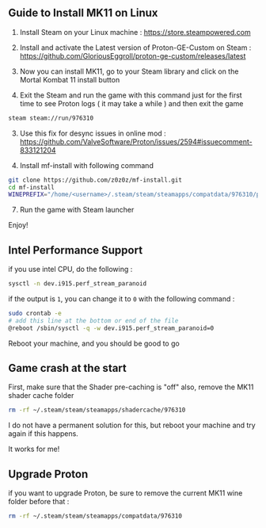 ## Guide to Install MK11 on Linux

1. Install Steam on your Linux machine : https://store.steampowered.com

2. Install and activate the Latest version of Proton-GE-Custom on Steam : https://github.com/GloriousEggroll/proton-ge-custom/releases/latest

3. Now you can install MK11, go to your Steam library and click on the Mortal Kombat 11 install button

4. Exit the Steam and run the game with this command just for the first time to see Proton logs ( it may take a while ) and then exit the game

```sh
steam steam://run/976310
```

3. Use this fix for desync issues in online mod : https://github.com/ValveSoftware/Proton/issues/2594#issuecomment-833121204

4. Install mf-install with following command

```sh
git clone https://github.com/z0z0z/mf-install.git
cd mf-install
WINEPREFIX="/home/<username>/.steam/steam/steamapps/compatdata/976310/pfx" PROTON="/home/<username>/.steam/steam/compatibilitytools.d/Proton-VERSION" ./mf-install.sh -proton
```

7. Run the game with Steam launcher

Enjoy!

## Intel Performance Support

if you use intel CPU, do the following :

```sh
sysctl -n dev.i915.perf_stream_paranoid
```

if the output is `1`, you can change it to `0` with the following command :

```sh
sudo crontab -e
# add this line at the bottom or end of the file
@reboot /sbin/sysctl -q -w dev.i915.perf_stream_paranoid=0
```

Reboot your machine, and you should be good to go

## Game crash at the start

First, make sure that the Shader pre-caching is "off"
also, remove the MK11 shader cache folder

```sh
rm -rf ~/.steam/steam/steamapps/shadercache/976310
```

I do not have a permanent solution for this, but reboot your machine and try again if this happens.

It works for me!

## Upgrade Proton

if you want to upgrade Proton, be sure to remove the current MK11 wine folder before that :

```sh
rm -rf ~/.steam/steam/steamapps/compatdata/976310
```
